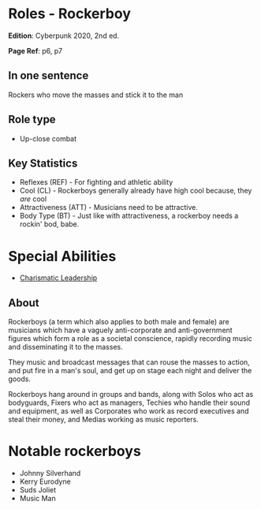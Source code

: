 # Roles - Rockerboy

**Edition**: Cyberpunk 2020, 2nd ed.

**Page Ref**: p6, p7

## In one sentence
Rockers who move the masses and stick it to the man

## Role type
* Up-close combat

## Key Statistics
* Reflexes (REF) - For fighting and athletic ability
* Cool (CL) - Rockerboys generally already have high cool because, they *are* cool
* Attractiveness (ATT) - Musicians need to be attractive.
* Body Type (BT) - Just like with attractiveness, a rockerboy needs a rockin' bod, babe.

# Special Abilities
* [Charismatic Leadership](./../Abilities/SpecialAbility-CharismaticLeadership.md)

## About
Rockerboys (a term which also applies to both male and female) are musicians which have a vaguely anti-corporate and anti-government figures which form a role as a societal conscience, rapidly recording music and disseminating it to the masses. 

They music and broadcast messages that can rouse the masses to action, and put fire in a man's soul, and get up on stage each night and deliver the goods. 

Rockerboys hang around in groups and bands, along with Solos who act as bodyguards, Fixers who act as managers, Techies who handle their sound and equipment, as well as Corporates who work as record executives and steal their money, and Medias working as music reporters.

# Notable rockerboys
* Johnny Silverhand
* Kerry Eurodyne
* Suds Joliet
* Music Man
